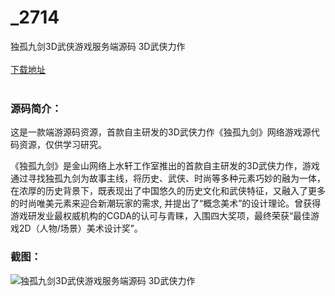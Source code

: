 # _2714
独孤九剑3D武侠游戏服务端源码 3D武侠力作
<br/></br>
[下载地址](https://www.uuid2.com/2714.html "下载地址")
<br/></br>
<h3>源码简介：</h3>
<p>这是一款端游源码资源，首款自主研发的3D武侠力作《独孤九剑》网络游戏源代码资源，仅供学习研究。<p>
<p>《独孤九剑》是金山网络上水轩工作室推出的首款自主研发的3D武侠力作，游戏通过寻找独孤九剑为故事主线，将历史、武侠、时尚等多种元素巧妙的融为一体，在浓厚的历史背景下，既表现出了中国悠久的历史文化和武侠特征，又融入了更多的时尚唯美元素来迎合新潮玩家的需求, 并提出了“概念美术”的设计理论。曾获得游戏研发业最权威机构的CGDA的认可与青睐，入围四大奖项，最终荣获“最佳游戏2D（人物/场景）美术设计奖”。<p>
<h3>截图：</h3>
<img src="https://www.uuid2.com/wp-content/uploads/img/202105/74ee666320.jpeg" alt="独孤九剑3D武侠游戏服务端源码 3D武侠力作">

